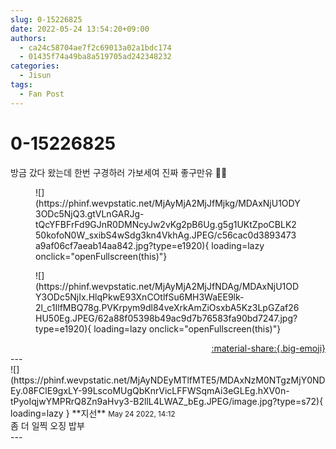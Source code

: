 ```yaml
---
slug: 0-15226825
date: 2022-05-24 13:54:20+09:00
authors:
  - ca24c58704ae7f2c69013a02a1bdc174
  - 01435f74a49ba8a519705ad242348232
categories:
  - Jisun
tags:
  - Fan Post
---
```


# 0-15226825

<div class="post-container" markdown="1">
<div class="content-container md-sidebar__scrollwrap" markdown="1">

방금 갔다 왔는데 한번 구경하러 가보세여 진짜 좋구만유 🫣🫠
<figure markdown="1">
![](https://phinf.wevpstatic.net/MjAyMjA2MjJfMjkg/MDAxNjU1ODY3ODc5NjQ3.gtVLnGARJg-tQcYFBFrFd9GJnR0DMNcyJw2vKg2pB6Ug.g5g1UKtZpoCBLK250kofoN0W_sxibS4wSdg3kn4VkhAg.JPEG/c56cac0d3893473a9af06cf7aeab14aa842.jpg?type=e1920){ loading=lazy onclick="openFullscreen(this)"}
</figure>

<figure markdown="1">
![](https://phinf.wevpstatic.net/MjAyMjA2MjJfNDAg/MDAxNjU1ODY3ODc5NjIx.HlqPkwE93XnCOtlfSu6MH3WaEE9lk-2l_c1IlfMBQ78g.PVKrpym9dl84veXrkAmZiOsxbA5Kz3LpGZaf26HU50Eg.JPEG/62a88f05398b49ac9d7b76583fa90bd7247.jpg?type=e1920){ loading=lazy onclick="openFullscreen(this)"}
</figure>


</div>
</div>

<div style="text-align: right;" markdown="1">
<a href="https://weverse.io/fromis9/fanpost/0-15226825" style="text-align: right;">:material-share:{.big-emoji}</a>
</div>
---

<div class="comments-container md-sidebar__scrollwrap" markdown="1">
<div class="comment" markdown="1">
<div class='id-container' markdown="1">
![](https://phinf.wevpstatic.net/MjAyNDEyMTlfMTE5/MDAxNzM0NTgzMjY0NDEy.08FClE9gxLY-99LscoMUgQbKnrVicLFFWSqmAi3eGLEg.hXV0n-tPyoIqjwYMPRrQ8Zn9aHvy3-B2llL4LWAZ_bEg.JPEG/image.jpg?type=s72){ loading=lazy }
**<span class="artist">지선</span>** <small>May 24 2022, 14:12</small><br>
</div>
<div class='comment-body' markdown="1">
좀 더 일찍 오징 밥부
</div>
</div>
</div>
---
